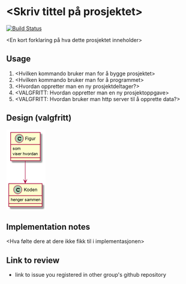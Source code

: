 # <Skriv tittel på prosjektet>

[![Build Status](https://travis-ci.com/Westerdals/prosjektnavn.svg?token=Sj4fcBr8hVerjvQWkoAz&branch=master)](https://travis-ci.com/Westerdals/prosjektnavn)

<En kort forklaring på hva dette prosjektet inneholder>

## Usage

1. <Hvilken kommando bruker man for å bygge prosjektet>
2. <Hvilken kommando bruker man for å programmet>
3. <Hvordan oppretter man en ny prosjektdeltager?>
4. <VALGFRITT: Hvordan oppretter man en ny prosjektoppgave>
5. <VALGFRITT: Hvordan bruker man http server til å opprette data?> 
 
 ## Design (valgfritt)
 
![Design](./doc/design.png)

 ## Implementation notes
 
<Hva gjorde dere godt i implementasjonen>

<Hva følte dere at dere ikke fikk til i implementasjonen>

## Link to review

* link to issue you registered in other group's github repository

